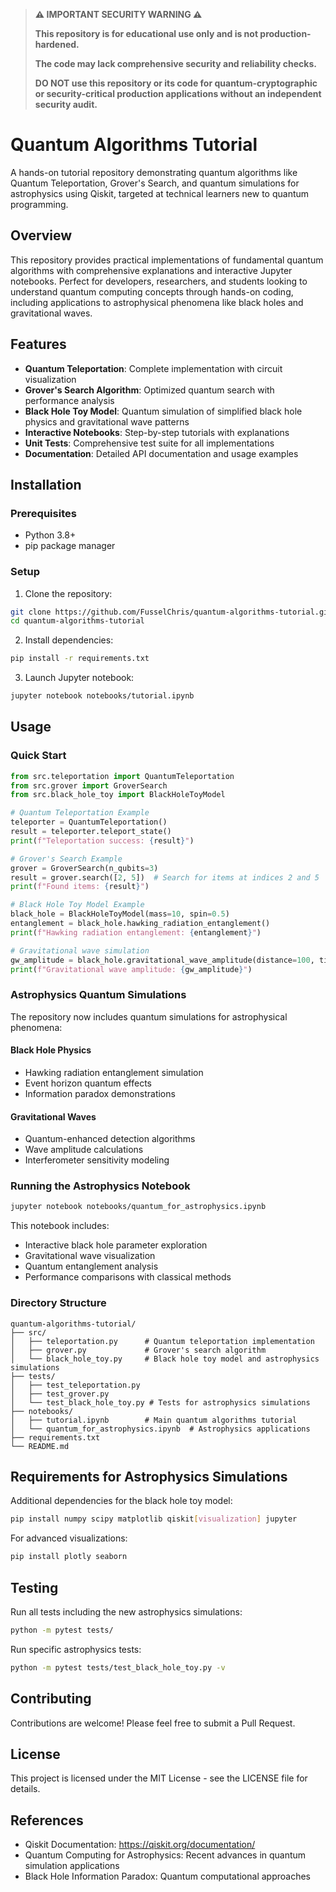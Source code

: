 > **⚠️ IMPORTANT SECURITY WARNING ⚠️**
>
> **This repository is for educational use only and is not production-hardened.**
>
> **The code may lack comprehensive security and reliability checks.**
>
> **DO NOT use this repository or its code for quantum-cryptographic or security-critical production applications without an independent security audit.**

# Quantum Algorithms Tutorial
A hands-on tutorial repository demonstrating quantum algorithms like Quantum Teleportation, Grover's Search, and quantum simulations for astrophysics using Qiskit, targeted at technical learners new to quantum programming.
## Overview
This repository provides practical implementations of fundamental quantum algorithms with comprehensive explanations and interactive Jupyter notebooks. Perfect for developers, researchers, and students looking to understand quantum computing concepts through hands-on coding, including applications to astrophysical phenomena like black holes and gravitational waves.
## Features
- **Quantum Teleportation**: Complete implementation with circuit visualization
- **Grover's Search Algorithm**: Optimized quantum search with performance analysis
- **Black Hole Toy Model**: Quantum simulation of simplified black hole physics and gravitational wave patterns
- **Interactive Notebooks**: Step-by-step tutorials with explanations
- **Unit Tests**: Comprehensive test suite for all implementations
- **Documentation**: Detailed API documentation and usage examples

## Installation

### Prerequisites
- Python 3.8+
- pip package manager

### Setup

1. Clone the repository:
```bash
git clone https://github.com/FusselChris/quantum-algorithms-tutorial.git
cd quantum-algorithms-tutorial
```

2. Install dependencies:
```bash
pip install -r requirements.txt
```

3. Launch Jupyter notebook:
```bash
jupyter notebook notebooks/tutorial.ipynb
```

## Usage

### Quick Start

```python
from src.teleportation import QuantumTeleportation
from src.grover import GroverSearch
from src.black_hole_toy import BlackHoleToyModel

# Quantum Teleportation Example
teleporter = QuantumTeleportation()
result = teleporter.teleport_state()
print(f"Teleportation success: {result}")

# Grover's Search Example
grover = GroverSearch(n_qubits=3)
result = grover.search([2, 5])  # Search for items at indices 2 and 5
print(f"Found items: {result}")

# Black Hole Toy Model Example
black_hole = BlackHoleToyModel(mass=10, spin=0.5)
entanglement = black_hole.hawking_radiation_entanglement()
print(f"Hawking radiation entanglement: {entanglement}")

# Gravitational wave simulation
gw_amplitude = black_hole.gravitational_wave_amplitude(distance=100, time=0.1)
print(f"Gravitational wave amplitude: {gw_amplitude}")
```

### Astrophysics Quantum Simulations

The repository now includes quantum simulations for astrophysical phenomena:

#### Black Hole Physics
- Hawking radiation entanglement simulation
- Event horizon quantum effects
- Information paradox demonstrations

#### Gravitational Waves
- Quantum-enhanced detection algorithms
- Wave amplitude calculations
- Interferometer sensitivity modeling

### Running the Astrophysics Notebook

```bash
jupyter notebook notebooks/quantum_for_astrophysics.ipynb
```

This notebook includes:
- Interactive black hole parameter exploration
- Gravitational wave visualization
- Quantum entanglement analysis
- Performance comparisons with classical methods

### Directory Structure

```
quantum-algorithms-tutorial/
├── src/
│   ├── teleportation.py      # Quantum teleportation implementation
│   ├── grover.py             # Grover's search algorithm
│   └── black_hole_toy.py     # Black hole toy model and astrophysics simulations
├── tests/
│   ├── test_teleportation.py
│   ├── test_grover.py
│   └── test_black_hole_toy.py # Tests for astrophysics simulations
├── notebooks/
│   ├── tutorial.ipynb        # Main quantum algorithms tutorial
│   └── quantum_for_astrophysics.ipynb  # Astrophysics applications
├── requirements.txt
└── README.md
```

## Requirements for Astrophysics Simulations

Additional dependencies for the black hole toy model:

```bash
pip install numpy scipy matplotlib qiskit[visualization] jupyter
```

For advanced visualizations:

```bash
pip install plotly seaborn
```

## Testing

Run all tests including the new astrophysics simulations:

```bash
python -m pytest tests/
```

Run specific astrophysics tests:

```bash
python -m pytest tests/test_black_hole_toy.py -v
```

## Contributing

Contributions are welcome! Please feel free to submit a Pull Request.

## License

This project is licensed under the MIT License - see the LICENSE file for details.

## References

- Qiskit Documentation: https://qiskit.org/documentation/
- Quantum Computing for Astrophysics: Recent advances in quantum simulation applications
- Black Hole Information Paradox: Quantum computational approaches
